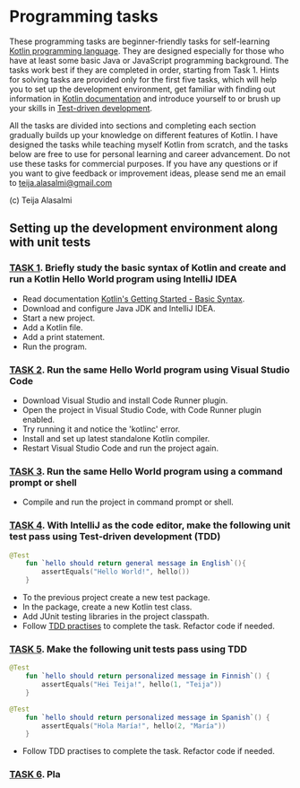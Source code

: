 # Programming tasks

These programming tasks are beginner-friendly tasks for self-learning [Kotlin programming language](https://kotlinlang.org/). They are designed especially for those who have at least some basic Java or JavaScript programming background. The tasks work best if they are completed in order, starting from Task 1. Hints for solving tasks are provided only for the first five tasks, which will help you to set up the development environment, get familiar with finding out information in [Kotlin documentation](https://kotlinlang.org/docs/reference/) and introduce yourself to or brush up your skills in [Test-driven development](https://en.wikipedia.org/wiki/Test-driven_development).

All the tasks are divided into sections and completing each section gradually builds up your knowledge on different features of Kotlin. I have designed the tasks while teaching myself Kotlin from scratch, and the tasks below are free to use for personal learning and career advancement. Do not use these tasks for commercial purposes. If you have any questions or if you want to give feedback or improvement ideas, please send me an email to teija.alasalmi@gmail.com

(c) Teija Alasalmi

## Setting up the development environment along with unit tests

### [TASK 1](#task-1). Briefly study the basic syntax of Kotlin and create and run a Kotlin Hello World program using IntelliJ IDEA

- Read documentation [Kotlin's Getting Started - Basic Syntax](https://kotlinlang.org/docs/reference/basic-syntax.html).
- Download and configure Java JDK and IntelliJ IDEA.
- Start a new project.
- Add a Kotlin file.
- Add a print statement.
- Run the program.

### [TASK 2](#task-2). Run the same Hello World program using Visual Studio Code

- Download Visual Studio and install Code Runner plugin.
- Open the project in Visual Studio Code, with Code Runner plugin enabled.
- Try running it and notice the 'kotlinc' error.
- Install and set up latest standalone Kotlin compiler.
- Restart Visual Studio Code and run the project again.

### [TASK 3](#task-3). Run the same Hello World program using a command prompt or shell

- Compile and run the project in command prompt or shell.

### [TASK 4](#task-4). With IntelliJ as the code editor, make the following unit test pass using Test-driven development (TDD)

```kotlin
@Test
    fun `hello should return general message in English`(){
        assertEquals("Hello World!", hello())
    }
```

- To the previous project create a new test package.
- In the package, create a new Kotlin test class.
- Add JUnit testing libraries in the project classpath.
- Follow [TDD practises](https://www.jamesshore.com/Agile-Book/test_driven_development.html) to complete the task. Refactor code if needed.

### [TASK 5](#task-5). Make the following unit tests pass using TDD

```kotlin
@Test
    fun `hello should return personalized message in Finnish`() {
        assertEquals("Hei Teija!", hello(1, "Teija"))
    }

@Test
    fun `hello should return personalized message in Spanish`() {
        assertEquals("Hola María!", hello(2, "María"))
    }
```

- Follow TDD practises to complete the task. Refactor code if needed.

### [TASK 6](#task-6). Pla
